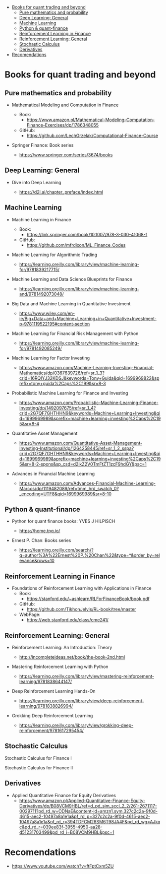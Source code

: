 <!-- TOC -->

- [Books for quant trading and beyond](#books-for-quant-trading-and-beyond)
  - [Pure mathematics and probability](#pure-mathematics-and-probability)
  - [Deep Learning: General](#deep-learning-general)
  - [Machine Learning](#machine-learning)
  - [Python \& quant-finance](#python--quant-finance)
  - [Reinforcement Learning in Finance](#reinforcement-learning-in-finance)
  - [Reinforcement Learning: General](#reinforcement-learning-general)
  - [Stochastic Calculus](#stochastic-calculus)
  - [Derivatives](#derivatives)
- [Recomendations](#recomendations)

<!-- /TOC -->
<!-- /TOC -->

# Books for quant trading and beyond

## Pure mathematics and probability

- Mathematical Modeling and Computation in Finance

  - Book:
    - https://www.amazon.pl/Mathematical-Modeling-Computation-Finance-Exercises/dp/1786348055
  - GitHub:
    - https://github.com/LechGrzelak/Computational-Finance-Course

- Springer Finance: Book series
  - https://www.springer.com/series/3674/books

## Deep Learning: General

- Dive into Deep Learning

  - https://d2l.ai/chapter_preface/index.html

## Machine Learning

- Machine Learning in Finance

  - Book:
    - https://link.springer.com/book/10.1007/978-3-030-41068-1
  - GitHub:
    - https://github.com/mfrdixon/ML_Finance_Codes

- Machine Learning for Algorithmic Trading

  - https://learning.oreilly.com/library/view/machine-learning-for/9781839217715/

- Machine Learning and Data Science Blueprints for Finance

  - https://learning.oreilly.com/library/view/machine-learning-and/9781492073048/

- Big Data and Machine Learning in Quantitative Investment

  - https://www.wiley.com/en-ie/Big+Data+and+Machine+Learning+in+Quantitative+Investment-p-9781119522195#content-section

- Machine Learning for Financial Risk Management with Python
  - https://learning.oreilly.com/library/view/machine-learning-for/9781492085249/

- Machine Learning for Factor Investing
  - https://www.amazon.com/Machine-Learning-Investing-Financial-Mathematics/dp/0367639726/ref=sr_1_3?crid=16RQIYJ32KDSJ&keywords=Tony+Guida&qid=1699969822&sprefix=tony+guida%2Caps%2C199&sr=8-3

- Probabilistic Machine Learning for Finance and Investing
  - https://www.amazon.com/Probabilistic-Machine-Learning-Finance-Investing/dp/1492097675/ref=sr_1_4?crid=2G7QF7GHTHHN9&keywords=Machine+Learning+Investing&qid=1699969989&sprefix=machine+learning+investing%2Caps%2C195&sr=8-4

- Quantitative Asset Management
  - https://www.amazon.com/Quantitative-Asset-Management-Investing-Institutional/dp/1264258445/ref=sr_1_2_sspa?crid=2G7QF7GHTHHN9&keywords=Machine+Learning+Investing&qid=1699969989&sprefix=machine+learning+investing%2Caps%2C195&sr=8-2-spons&sp_csd=d2lkZ2V0TmFtZT1zcF9hdGY&psc=1

- Advances in Financial Machine Learning
  - https://www.amazon.com/Advances-Financial-Machine-Learning-Marcos/dp/1119482089/ref=tmm_hrd_swatch_0?_encoding=UTF8&qid=1699969989&sr=8-10

## Python & quant-finance

- Python for quant finance books: YVES J HILPISCH

  - https://home.tpq.io/

- Ernest P. Chan: Books series

  - https://learning.oreilly.com/search/?q=author%3A%22Ernest%20P.%20Chan%22&type=*&order_by=relevance&rows=10

## Reinforcement Learning in Finance

- Foundations of Reinforcement Learning with
  Applications in Finance
  - Book:
    - https://stanford.edu/~ashlearn/RLForFinanceBook/book.pdf
  - GitHub:
    - https://github.com/TikhonJelvis/RL-book/tree/master
  - WebPage:
    - https://web.stanford.edu/class/cme241/

## Reinforcement Learning: General

- Reinforcement Learning: An Introduction: Theory
  - http://incompleteideas.net/book/the-book-2nd.html

- Mastering Reinforcement Learning with Python

  - https://learning.oreilly.com/library/view/mastering-reinforcement-learning/9781838644147/

- Deep Reinforcement Learning Hands-On

  - https://learning.oreilly.com/library/view/deep-reinforcement-learning/9781838826994/

- Grokking Deep Reinforcement Learning
  - https://learning.oreilly.com/library/view/grokking-deep-reinforcement/9781617295454/

## Stochastic Calculus

Stochastic Calculus for Finance I

Stochastic Calculus for Finance II

## Derivatives

- Applied Quantitative Finance for Equity Derivatives
  - https://www.amazon.pl/Applied-Quantitative-Finance-Equity-Derivatives/dp/B08VCM9HBL/ref=d_pd_sim_sccl_2_2/261-2671117-0029711?pd_rd_w=ODNaE&content-id=amzn1.sym.327c2c2a-9f0d-4615-aec2-10497a8a1e1a&pf_rd_p=327c2c2a-9f0d-4615-aec2-10497a8a1e1a&pf_rd_r=394TDFCM28SM6T98JA4F&pd_rd_wg=AJkqc&pd_rd_r=039ee83f-3955-4950-aa28-d51231703499&pd_rd_i=B08VCM9HBL&psc=1

# Recomendations

- https://www.youtube.com/watch?v=ftFptCxm5ZU


